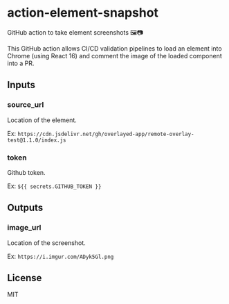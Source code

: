# action-element-snapshot

GitHub action to take element screenshots 🖼📷

This GitHub action allows CI/CD validation pipelines to load an element into Chrome (using React 16) and comment the image of the loaded component into a PR.

## Inputs

### source_url

Location of the element.

Ex: `https://cdn.jsdelivr.net/gh/overlayed-app/remote-overlay-test@1.1.0/index.js`

### token

Github token.

Ex: `${{ secrets.GITHUB_TOKEN }}`

## Outputs

### image_url

Location of the screenshot.

Ex: `https://i.imgur.com/ADyk5Gl.png`

## License

MIT
